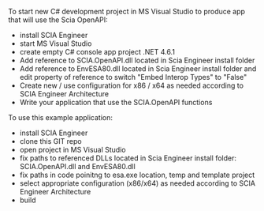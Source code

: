 To start new C# development project in MS Visual Studio to produce app that will use the Scia OpenAPI:
- install SCIA Engineer
- start MS Visual Studio
- create empty C# console app project .NET 4.6.1
- Add reference to SCIA.OpenAPI.dll located in Scia Engineer install folder
- Add reference to EnvESA80.dll located in Scia Engineer install folder and edit property of reference to switch "Embed Interop Types" to "False"
- Create new / use configuration for x86 / x64 as needed according to SCIA Engineer Architecture
- Write your application that use the SCIA.OpenAPI functions

To use this example application:
- install SCIA Engineer
- clone this GIT repo
- open project in MS Visual Studio
- fix paths to referenced DLLs located in Scia Engineer install folder: SCIA.OpenAPI.dll and EnvESA80.dll
- fix paths in code poinitng to esa.exe location, temp and template project
- select appropriate configuration (x86/x64) as needed according to SCIA Engineer Architecture
- build
